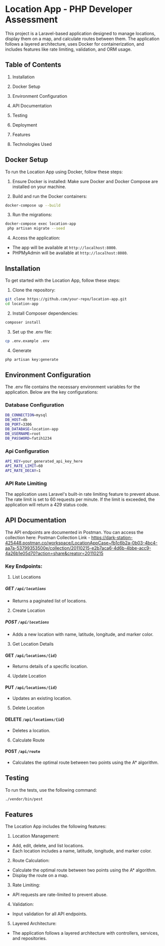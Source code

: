 # Location App - PHP Developer Assessment

This project is a Laravel-based application designed to manage locations, display them on a map, and calculate routes between them. The application follows a layered architecture, uses Docker for containerization, and includes features like rate limiting, validation, and ORM usage.

## Table of Contents

1. Installation

2. Docker Setup

3. Environment Configuration

4. API Documentation

5. Testing

6. Deployment

7. Features

8. Technologies Used

## Docker Setup

To run the Location App using Docker, follow these steps:

1. Ensure Docker is installed:
   Make sure Docker and Docker Compose are installed on your machine.

2. Build and run the Docker containers:

```bash
docker-compose up --build
```

3. Run the migrations:

```bash
docker-compose exec location-app
 php artisan migrate --seed
```

4. Access the application:

-   The app will be available at `http://localhost:8000`.
-   PHPMyAdmin will be available at `http://localhost:8080`.

## Installation

To get started with the Location App, follow these steps:

1. Clone the repository:

```bash
git clone https://github.com/your-repo/location-app.git
cd location-app
```

2. Install Composer dependencies:

```bash
composer install
```

3. Set up the .env file:

```bash
cp .env.example .env
```

4. Generate

```bash
php artisan key:generate
```

## Environment Configuration

The .env file contains the necessary environment variables for the application. Below are the key configurations:

### Database Configuration

```bash
DB_CONNECTION=mysql
DB_HOST=db
DB_PORT=3306
DB_DATABASE=location-app
DB_USERNAME=root
DB_PASSWORD=fatih1234
```

### Api Configuration

```bash
API_KEY=your_generated_api_key_here
API_RATE_LIMIT=60
API_RATE_DECAY=1
```

### API Rate Limiting

The application uses Laravel's built-in rate limiting feature to prevent abuse. The rate limit is set to 60 requests per minute. If the limit is exceeded, the application will return a 429 status code.

## API Documentation

The API endpoints are documented in Postman. You can access the collection here:
Postman Collection Link - https://dark-station-425448.postman.co/workspace/LocationAppCase~fb1c6b2a-0b03-4bc4-aa7a-53799353500e/collection/20110215-e2b7aca6-4d6b-4bbe-acc9-4a26b1e05d70?action=share&creator=20110215

### Key Endpoints:

1. List Locations

##### GET `/api/locations`

-   Returns a paginated list of locations.

2. Create Location

##### POST `/api/locations`

-   Adds a new location with name, latitude, longitude, and marker color.

3. Get Location Details

#### GET `/api/locations/{id}`

-   Returns details of a specific location.

4. Update Location

#### PUT `/api/locations/{id}`

-   Updates an existing location.

5. Delete Location

#### DELETE `/api/locations/{id}`

-   Deletes a location.

6. Calculate Route

#### POST `/api/route`

-   Calculates the optimal route between two points using the A\* algorithm.

## Testing

To run the tests, use the following command:

```bash
./vendor/bin/pest
```

## Features

The Location App includes the following features:

1. Location Management:

-   Add, edit, delete, and list locations.
-   Each location includes a name, latitude, longitude, and marker color.

2. Route Calculation:

-   Calculate the optimal route between two points using the A\* algorithm.
-   Display the route on a map.

3. Rate Limiting:

-   API requests are rate-limited to prevent abuse.

4. Validation:

-   Input validation for all API endpoints.

5. Layered Architecture:

-   The application follows a layered architecture with controllers, services, and repositories.
